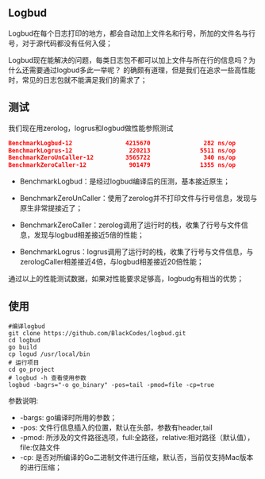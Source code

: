 ## Logbud

Logbud在每个日志打印的地方，都会自动加上文件名和行号，所加的文件名与行号，对于源代码都没有任何入侵；

Logbud现在能解决的问题，每类日志包不都可以加上文件与所在行的信息吗？为什么还需要通过logbud多此一举呢？
的确颇有道理，但是我们在追求一些高性能时，常见的日志包就不能满足我们的需求了；

## 测试

我们现在用zerolog，logrus和logbud做性能参照测试

```json
BenchmarkLogbud-12               4215670               282 ns/op              64 B/op          1 allocs/op
BenchmarkLogrus-12                220213              5511 ns/op            1506 B/op         29 allocs/op
BenchmarkZeroUnCaller-12         3565722               340 ns/op              64 B/op          1 allocs/op
BenchmarkZeroCaller-12            901479              1355 ns/op             288 B/op          5 allocs/op
```

- BenchmarkLogbud：是经过logbud编译后的压测，基本接近原生；

- BenchmarkZeroUnCaller：使用了zerolog并不打印文件与行号信息，发现与原生非常提接近了；
- BenchmarkZeroCaller：zerolog调用了运行时的栈，收集了行号与文件信息，发现与logbud相差接近5倍的性能；
- BenchmarkLogrus：logrus调用了运行时的栈，收集了行号与文件信息，与zerologCaller相差接近4倍，与logbud相差接近20倍性能；

通过以上的性能测试数据，如果对性能要求足够高，logbudg有相当的优势；

## 使用

```shell
#编译logbud
git clone https://github.com/BlackCodes/logbud.git
cd logbud
go build
cp logud /usr/local/bin
# 运行项目
cd go_project
# logbud -h 查看使用参数
logbud -bagrs="-o go_binary" -pos=tail -pmod=file -cp=true
```

参数说明:
- -bargs: go编译时所用的参数；
- -pos: 文件行信息插入的位置，默认在头部，参数有header,tail
- -pmod: 所涉及的文件路径选项，full:全路径，relative:相对路径（默认值），file:仅路文件
- -cp: 是否对所编译的Go二进制文件进行压缩，默认否，当前仅支持Mac版本的进行压缩；
